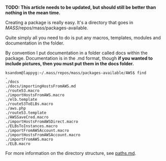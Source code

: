 **TODO: This article needs to be updated, but should still be better than nothing in the mean time.**

Creating a package is really easy. It's a directory that goes in _MASS_/repos/mass/packages-available.

Quite simply all you need to do is put any macros, templates, modules and documentation in the folder. 

By convention I put documentation in a folder called docs within the package. Documentation is in the .md format, though **if you wanted to include pictures, then you must put them in the docs folder.**

    ksandom@lappyg:~/.mass/repos/mass/packages-available/AWS$ find
    .
    ./docs
    ./docs/importingHostsFromAWS.md
    ./route53.macro
    ./importHostsFromAWS.macro
    ./elb.template
    ./route53ToELBs.macro
    ./aws.php
    ./route53.template
    ./AWSSaveCred.macro
    ./importHostsFromAWSDirect.macro
    ./ELBsToInstances.macro
    ./importFromAWSAccount.macro
    ./importHostsFromAWSAccount.macro
    ./importFromAWS.macro
    ./ELB.macro

For more information on the directory structure, see [paths.md](paths.md).

